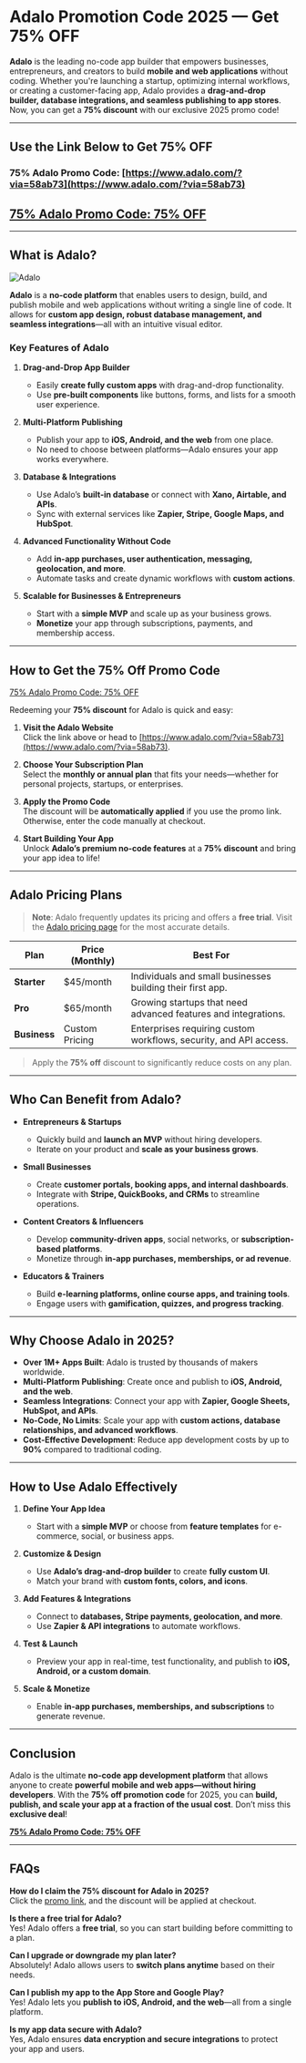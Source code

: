 # Adalo Promotion Code 2025 — Get 75% OFF

**Adalo** is the leading no-code app builder that empowers businesses, entrepreneurs, and creators to build **mobile and web applications** without coding. Whether you're launching a startup, optimizing internal workflows, or creating a customer-facing app, Adalo provides a **drag-and-drop builder, database integrations, and seamless publishing to app stores**. Now, you can get a **75% discount** with our exclusive 2025 promo code!

---

## Use the Link Below to Get 75% OFF

### 75% Adalo Promo Code: [https://www.adalo.com/?via=58ab73](https://www.adalo.com/?via=58ab73)

## [75% Adalo Promo Code: 75% OFF](https://www.adalo.com/?via=58ab73)

---

## What is Adalo?

![Adalo](https://cdn.prod.website-files.com/5d123a0e13543973a9665271/63616c8286af546d4ba3366c_homepageshareimage.png)

**Adalo** is a **no-code platform** that enables users to design, build, and publish mobile and web applications without writing a single line of code. It allows for **custom app design, robust database management, and seamless integrations**—all with an intuitive visual editor.

### Key Features of Adalo

1. **Drag-and-Drop App Builder**  
   - Easily **create fully custom apps** with drag-and-drop functionality.  
   - Use **pre-built components** like buttons, forms, and lists for a smooth user experience.  

2. **Multi-Platform Publishing**  
   - Publish your app to **iOS, Android, and the web** from one place.  
   - No need to choose between platforms—Adalo ensures your app works everywhere.  

3. **Database & Integrations**  
   - Use Adalo’s **built-in database** or connect with **Xano, Airtable, and APIs**.  
   - Sync with external services like **Zapier, Stripe, Google Maps, and HubSpot**.  

4. **Advanced Functionality Without Code**  
   - Add **in-app purchases, user authentication, messaging, geolocation, and more**.  
   - Automate tasks and create dynamic workflows with **custom actions**.  

5. **Scalable for Businesses & Entrepreneurs**  
   - Start with a **simple MVP** and scale up as your business grows.  
   - **Monetize** your app through subscriptions, payments, and membership access.  

---

## How to Get the 75% Off Promo Code

[75% Adalo Promo Code: 75% OFF](https://www.adalo.com/?via=58ab73)

Redeeming your **75% discount** for Adalo is quick and easy:

1. **Visit the Adalo Website**  
   Click the link above or head to [https://www.adalo.com/?via=58ab73](https://www.adalo.com/?via=58ab73).  

2. **Choose Your Subscription Plan**  
   Select the **monthly or annual plan** that fits your needs—whether for personal projects, startups, or enterprises.  

3. **Apply the Promo Code**  
   The discount will be **automatically applied** if you use the promo link. Otherwise, enter the code manually at checkout.  

4. **Start Building Your App**  
   Unlock **Adalo’s premium no-code features** at a **75% discount** and bring your app idea to life!  

---

## Adalo Pricing Plans

> **Note**: Adalo frequently updates its pricing and offers a **free trial**. Visit the [Adalo pricing page](https://www.adalo.com/?via=58ab73) for the most accurate details.

| Plan           | Price (Monthly) | Best For                                          |
|----------------|-----------------|--------------------------------------------------|
| **Starter**    | \$45/month       | Individuals and small businesses building their first app. |
| **Pro**        | \$65/month       | Growing startups that need advanced features and integrations. |
| **Business**   | Custom Pricing  | Enterprises requiring custom workflows, security, and API access. |

> Apply the **75% off** discount to significantly reduce costs on any plan.

---

## Who Can Benefit from Adalo?

- **Entrepreneurs & Startups**  
  - Quickly build and **launch an MVP** without hiring developers.  
  - Iterate on your product and **scale as your business grows**.  

- **Small Businesses**  
  - Create **customer portals, booking apps, and internal dashboards**.  
  - Integrate with **Stripe, QuickBooks, and CRMs** to streamline operations.  

- **Content Creators & Influencers**  
  - Develop **community-driven apps**, social networks, or **subscription-based platforms**.  
  - Monetize through **in-app purchases, memberships, or ad revenue**.  

- **Educators & Trainers**  
  - Build **e-learning platforms, online course apps, and training tools**.  
  - Engage users with **gamification, quizzes, and progress tracking**.  

---

## Why Choose Adalo in 2025?

- **Over 1M+ Apps Built**: Adalo is trusted by thousands of makers worldwide.  
- **Multi-Platform Publishing**: Create once and publish to **iOS, Android, and the web**.  
- **Seamless Integrations**: Connect your app with **Zapier, Google Sheets, HubSpot, and APIs**.  
- **No-Code, No Limits**: Scale your app with **custom actions, database relationships, and advanced workflows**.  
- **Cost-Effective Development**: Reduce app development costs by up to **90%** compared to traditional coding.  

---

## How to Use Adalo Effectively

1. **Define Your App Idea**  
   - Start with a **simple MVP** or choose from **feature templates** for e-commerce, social, or business apps.  

2. **Customize & Design**  
   - Use **Adalo’s drag-and-drop builder** to create **fully custom UI**.  
   - Match your brand with **custom fonts, colors, and icons**.  

3. **Add Features & Integrations**  
   - Connect to **databases, Stripe payments, geolocation, and more**.  
   - Use **Zapier & API integrations** to automate workflows.  

4. **Test & Launch**  
   - Preview your app in real-time, test functionality, and publish to **iOS, Android, or a custom domain**.  

5. **Scale & Monetize**  
   - Enable **in-app purchases, memberships, and subscriptions** to generate revenue.  

---

## Conclusion

Adalo is the ultimate **no-code app development platform** that allows anyone to create **powerful mobile and web apps—without hiring developers**. With the **75% off promotion code** for 2025, you can **build, publish, and scale your app at a fraction of the usual cost**. Don’t miss this **exclusive deal**!

[**75% Adalo Promo Code: 75% OFF**](https://www.adalo.com/?via=58ab73)

---

## FAQs

**How do I claim the 75% discount for Adalo in 2025?**  
Click the [promo link](https://www.adalo.com/?via=58ab73), and the discount will be applied at checkout.

**Is there a free trial for Adalo?**  
Yes! Adalo offers a **free trial**, so you can start building before committing to a plan.

**Can I upgrade or downgrade my plan later?**  
Absolutely! Adalo allows users to **switch plans anytime** based on their needs.

**Can I publish my app to the App Store and Google Play?**  
Yes! Adalo lets you **publish to iOS, Android, and the web**—all from a single platform.

**Is my app data secure with Adalo?**  
Yes, Adalo ensures **data encryption and secure integrations** to protect your app and users.
